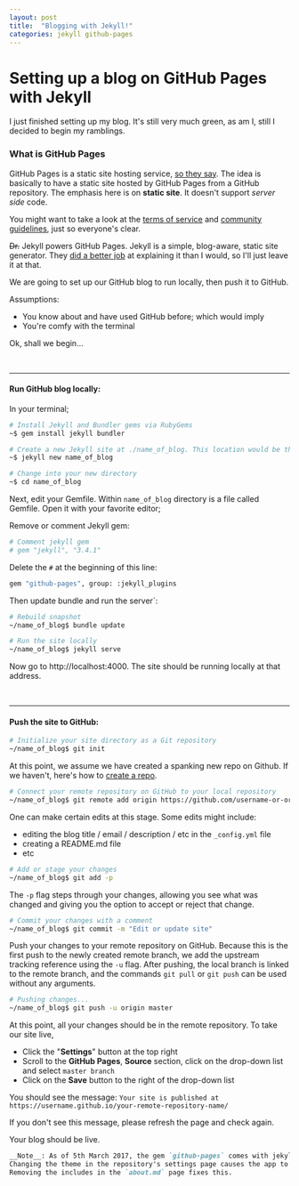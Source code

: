 ```yaml
---
layout: post
title:  "Blogging with Jekyll!"
categories: jekyll github-pages
---
```


# Setting up a blog on GitHub Pages with Jekyll

I just finished setting up my blog. It's still very much green, as am I, still I decided to begin my ramblings.

### What is GitHub Pages
GitHub Pages is a static site hosting service, [so they say](https://help.github.com/articles/what-is-github-pages/). The idea is basically to have a static site hosted by GitHub Pages from a GitHub repository. The emphasis here is on **static site**. It doesn't support _server side_ code.

You might want to take a look at the [terms of service](https://help.github.com/articles/github-terms-of-service/) and [community guidelines](https://help.github.com/articles/github-community-guidelines/), just so everyone's clear. 

~~Dr.~~ Jekyll powers GitHub Pages. Jekyll is a simple, blog-aware, static site generator. They [did a better job](https://jekyllrb.com/docs/home/#so-what-is-jekyll-exactly) at explaining it than I would, so I'll just leave it at that.

We are going to set up our GitHub blog to run locally, then push it to GitHub.

Assumptions: 
- You know about and have used GitHub before; which would imply
- You're comfy with the terminal

Ok, shall we begin...

<br>

---

#### Run GitHub blog locally:

In your terminal;

```bash
# Install Jekyll and Bundler gems via RubyGems
~$ gem install jekyll bundler

# Create a new Jekyll site at ./name_of_blog. This location would be the root directory of your blog
~$ jekyll new name_of_blog

# Change into your new directory
~$ cd name_of_blog
```

Next, edit your Gemfile. Within `name_of_blog` directory is a file called Gemfile. Open it with your favorite editor;

Remove or comment Jekyll gem:

```bash
# Comment jekyll gem
# gem "jekyll", "3.4.1"
```

Delete the `#` at the beginning of this line:

```bash
gem "github-pages", group: :jekyll_plugins
```

Then update bundle and run the server`:

```bash
# Rebuild snapshot
~/name_of_blog$ bundle update

# Run the site locally
~/name_of_blog$ jekyll serve
```

Now go to http://localhost:4000. The site should be running locally at that address.

<br>

---

#### Push the site to GitHub:

```bash
# Initialize your site directory as a Git repository
~/name_of_blog$ git init
```

At this point, we assume we have created a spanking new repo on Github. If we haven't, here's how to [create a repo](https://help.github.com/articles/create-a-repo/).

```bash
# Connect your remote repository on GitHub to your local repository
~/name_of_blog$ git remote add origin https://github.com/username-or-organization-name/your-remote-repository-name.git
```

One can make certain edits at this stage. Some edits might include:

* editing the blog title / email / description / etc in the `_config.yml` file
* creating a README.md file
* etc


```bash
# Add or stage your changes
~/name_of_blog$ git add -p
```

The `-p` flag steps through your changes, allowing you see what was changed and giving you the option to accept or reject that change.

```bash
# Commit your changes with a comment
~/name_of_blog$ git commit -m "Edit or update site"
```

Push your changes to your remote repository on GitHub. Because this is the first push to the newly created remote branch, we add the upstream tracking reference using the `-u` flag.
After pushing, the local branch is linked to the remote branch, and the commands `git pull` or `git push` can be used without any arguments.

```bash
# Pushing changes...
~/name_of_blog$ git push -u origin master
```

At this point, all your changes should be in the remote repository. To take our site live,

* Click the "__Settings__" button at the top right
* Scroll to the __GitHub Pages__, __Source__ section, click on the drop-down list and select `master branch`
* Click on the __Save__ button to the right of the drop-down list


You should see the message:
`Your site is published at https://username.github.io/your-remote-repository-name/`

If you don't see this message, please refresh the page and check again.

Your blog should be live.

```markdown
__Note__: As of 5th March 2017, the gem `github-pages` comes with jekyll version 3.3.1
Changing the theme in the repository's settings page causes the app to break. 
Removing the includes in the `about.md` page fixes this.
```